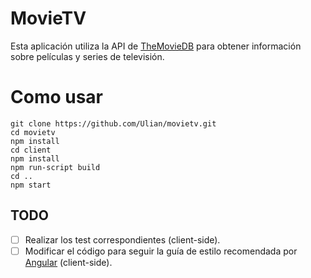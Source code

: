 # MovieTV
Esta aplicación utiliza la API de [TheMovieDB](https://www.themoviedb.org/) para obtener información sobre películas y series de televisión.

# Como usar
```
git clone https://github.com/Ulian/movietv.git
cd movietv
npm install
cd client
npm install
npm run-script build
cd ..
npm start
```

## TODO
- [ ] Realizar los test correspondientes (client-side).
- [ ] Modificar el código para seguir la guía de estilo recomendada por [Angular](Angular.io) (client-side).
